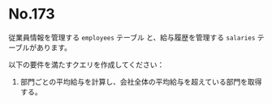 # No.173

従業員情報を管理する `employees` テーブル と、給与履歴を管理する `salaries` テーブルがあります。

以下の要件を満たすクエリを作成してください：

1. 部門ごとの平均給与を計算し、会社全体の平均給与を超えている部門を取得する。
